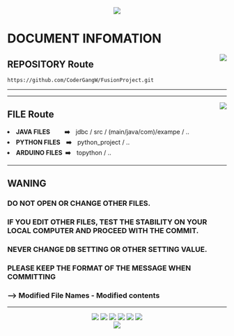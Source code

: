 <div align ="center">
    <img src="https://capsule-render.vercel.app/api?type=waving&color=8A2BE2&height=200&section=header&text=Fusion_Project&fontSize=75&fontColor=FFFFFF&animation=fadeIn"/>
</div>

<div align = "left">
  
  # DOCUMENT INFOMATION
  
  <img align="right" src="https://github-readme-stats.vercel.app/api/top-langs/?username=CoderGangW&layout=compact">
  
  ## REPOSITORY Route
    
    https://github.com/CoderGangW/FusionProject.git
  
  ---
  
  ***
  
  <img align="right" src="https://github-readme-stats.vercel.app/api?username=CoderGangW&show_icons=true">
  
  ## FILE Route
  
  <li><strong>JAVA FILES&nbsp&nbsp&nbsp&nbsp&nbsp&nbsp&nbsp&nbsp&nbsp&nbsp➡️&nbsp&nbsp&nbsp&nbsp</strong>jdbc / src /  (main/java/com)/exampe / ..</li>
  <li><strong>PYTHON FILES&nbsp&nbsp&nbsp&nbsp➡️&nbsp&nbsp&nbsp&nbsp</strong>python_project / ..</li>
  <li><strong>ARDUINO FILES&nbsp&nbsp➡️&nbsp&nbsp&nbsp&nbsp</strong>topython / ..</li>
  
  ---
  
  ## WANING
  
  ### DO NOT OPEN OR CHANGE OTHER FILES.

  ### IF YOU EDIT OTHER FILES, TEST THE STABILITY ON YOUR LOCAL COMPUTER AND PROCEED WITH THE COMMIT.

  ### NEVER CHANGE DB SETTING OR OTHER SETTING VALUE.

  ### PLEASE KEEP THE FORMAT OF THE MESSAGE WHEN COMMITTING

  ### --> Modified File Names - Modified contents
    
</div>

---

<div align="center">
	<img src="https://img.shields.io/badge/Eclipse-2C2255?style=flat&logo=eclipseide&logoColor=white" />
	<img src="https://img.shields.io/badge/Vscode-007ACC?style=flat&logo=visualstudiocode&logoColor=white" />
	<img src="https://img.shields.io/badge/Mysql-4479A1?style=flat&logo=mysql&logoColor=white" />
   	<img src="https://img.shields.io/badge/Python-3776AB?style=flat&logo=python&logoColor=white" />
    	<img src="https://img.shields.io/badge/Arduino-00979D?style=flat&logo=arduino&logoColor=white" />
    	<img src="https://img.shields.io/badge/Unity-FFFFFF?style=flat&logo=unity&logoColor=black" />
</div>
    
<div align ="center">
  <img src="https://capsule-render.vercel.app/api?type=waving&color=8A2BE2&height=150&section=footer&fontSize=40&fontColor=FF00FF&animation=fadeIn"/>
</div>
